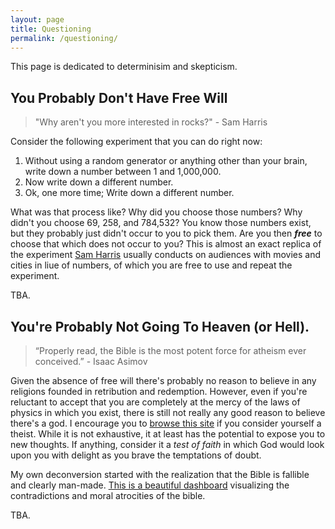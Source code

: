 ```yaml
---
layout: page
title: Questioning
permalink: /questioning/
---
```


This page is dedicated to determinisim and skepticism.

## You Probably Don't Have Free Will

> "Why aren't you more interested in rocks?" - Sam Harris

Consider the following experiment that you can do right now:

1. Without using a random generator or anything other than your brain, write down a number between 1 and 1,000,000.
2. Now write down a different number.
3. Ok, one more time; Write down a different number.

What was that process like? Why did you choose those numbers? Why didn't you choose 69, 258, and 784,532? You know those numbers exist, but they probably just didn't
occur to you to pick them. Are you then ***free*** to choose that which does not occur to you? This is almost an exact replica of the experiment [Sam Harris](https://samharris.org/)
usually conducts on audiences with movies and cities in liue of numbers, of which you are free to use and repeat the experiment. 

TBA. 

## You're Probably Not Going To Heaven (or Hell). 

> “Properly read, the Bible is the most potent force for atheism ever conceived.” - Isaac Asimov

Given the absence of free will there's probably no reason to believe in any religions founded in retribution and redemption. However, even if you're reluctant to accept 
that you are completely at the mercy of the laws of physics in which you exist, there is still not really any good reason to believe there's a god. I encourage you
to [browse this site](https://whynogod.wordpress.com/) if you consider yourself a theist. While it is not exhaustive, it at least has the potential to expose you 
to new thoughts. If anything, consider it a *test of faith* in which God would look upon you with delight as you brave the temptations of doubt.

My own deconversion started with the realization that the Bible is fallible and clearly man-made. [This is a beautiful dashboard](https://philb61.github.io/) visualizing the contradictions and moral atrocities of the bible. 

TBA. 




